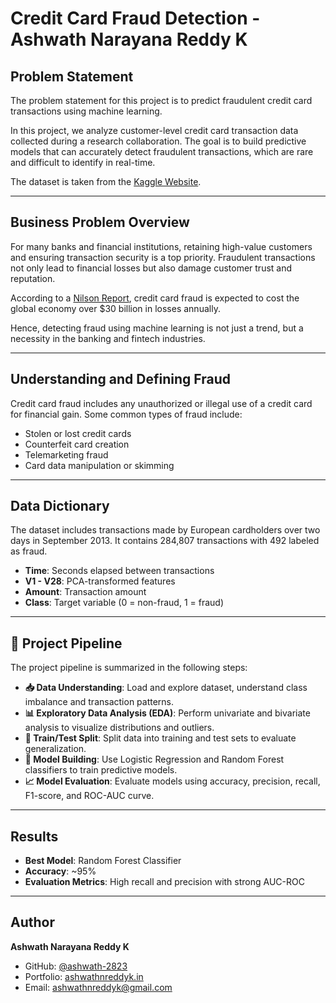 # Credit Card Fraud Detection - Ashwath Narayana Reddy K

## Problem Statement

The problem statement for this project is to predict fraudulent credit card transactions using machine learning.

In this project, we analyze customer-level credit card transaction data collected during a research collaboration. The goal is to build predictive models that can accurately detect fraudulent transactions, which are rare and difficult to identify in real-time.

The dataset is taken from the [Kaggle Website](https://www.kaggle.com/mlg-ulb/creditcardfraud).

---

## Business Problem Overview

For many banks and financial institutions, retaining high-value customers and ensuring transaction security is a top priority. Fraudulent transactions not only lead to financial losses but also damage customer trust and reputation.

According to a [Nilson Report](https://nilsonreport.com/upload/content_promo/The_Nilson_Report_10-2022.pdf), credit card fraud is expected to cost the global economy over $30 billion in losses annually.

Hence, detecting fraud using machine learning is not just a trend, but a necessity in the banking and fintech industries.

---

## Understanding and Defining Fraud

Credit card fraud includes any unauthorized or illegal use of a credit card for financial gain. Some common types of fraud include:

- Stolen or lost credit cards
- Counterfeit card creation
- Telemarketing fraud
- Card data manipulation or skimming

---

## Data Dictionary

The dataset includes transactions made by European cardholders over two days in September 2013. It contains 284,807 transactions with 492 labeled as fraud.

- **Time**: Seconds elapsed between transactions
- **V1 - V28**: PCA-transformed features
- **Amount**: Transaction amount
- **Class**: Target variable (0 = non-fraud, 1 = fraud)

---

## 📌 Project Pipeline

The project pipeline is summarized in the following steps:

- **📥 Data Understanding**: Load and explore dataset, understand class imbalance and transaction patterns.
- **📊 Exploratory Data Analysis (EDA)**: Perform univariate and bivariate analysis to visualize distributions and outliers.
- **🔀 Train/Test Split**: Split data into training and test sets to evaluate generalization.
- **🧪 Model Building**: Use Logistic Regression and Random Forest classifiers to train predictive models.
- **📈 Model Evaluation**: Evaluate models using accuracy, precision, recall, F1-score, and ROC-AUC curve.

---

## Results

- **Best Model**: Random Forest Classifier
- **Accuracy**: ~95%
- **Evaluation Metrics**: High recall and precision with strong AUC-ROC

---

## Author

**Ashwath Narayana Reddy K**  
- GitHub: [@ashwath-2823](https://github.com/ashwath-2823)  
- Portfolio: [ashwathnreddyk.in](https://ashwathnreddyk.in)  
- Email: [ashwathnreddyk@gmail.com](mailto:ashwathnreddyk@gmail.com)


